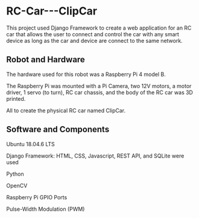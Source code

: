 # RC-Car---ClipCar
This project used Django Framework to create a web application for an RC car that allows the user to connect and control the car with any smart device as long as the car and device are connect to the same network.


## Robot and Hardware
The hardware used for this robot was a Raspberry Pi 4 model B. 

The Raspberry Pi was mounted with a Pi Camera, two 12V motors, a motor driver, 1 servo (to turn), RC car chassis, and the body of the RC car was 3D printed.

All to create the physical RC car named ClipCar.

## Software and Components
Ubuntu 18.04.6 LTS

Django Framework: HTML, CSS, Javascript, REST API, and SQLite were used

Python

OpenCV

Raspberry Pi GPIO Ports

Pulse-Width Modulation (PWM)
